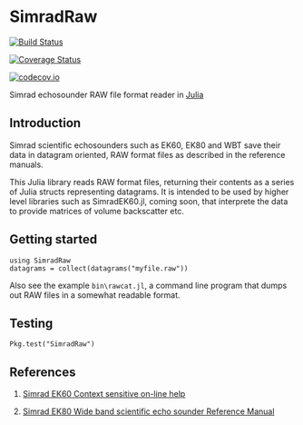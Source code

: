 # SimradRaw

[![Build Status](https://travis-ci.org/robblackwell/SimradRaw.jl.svg?branch=master)](https://travis-ci.org/robblackwell/SimradRaw.jl)

[![Coverage Status](https://coveralls.io/repos/robblackwell/SimradRaw.jl/badge.svg?branch=master&service=github)](https://coveralls.io/github/robblackwell/SimradRaw.jl?branch=master)

[![codecov.io](http://codecov.io/github/robblackwell/SimradRaw.jl/coverage.svg?branch=master)](http://codecov.io/github/robblackwell/SimradRaw.jl?branch=master)

Simrad echosounder RAW file format reader in
[Julia](http://julialang.org)


## Introduction

Simrad scientific echosounders such as EK60, EK80 and WBT save their
data in datagram oriented, RAW format files as described in the
reference manuals.

This Julia library reads RAW format files, returning their contents as
a series of Julia structs representing datagrams. It is intended to be
used by higher level libraries such as SimradEK60.jl, coming soon,
that interprete the data to provide matrices of volume backscatter
etc.

## Getting started

```
using SimradRaw
datagrams = collect(datagrams("myfile.raw"))
```

Also see the example `bin\rawcat.jl`, a command line program that
dumps out RAW files in a somewhat readable format.

## Testing

`Pkg.test("SimradRaw")`

## References

1. [Simrad EK60 Context sensitive on-line help](http://www.simrad.net/ek60_ref_english/default.htm)

2. [Simrad EK80 Wide band scientific echo sounder Reference Manual](http://www.simrad.net/ek80_ref_english/default.htm)


